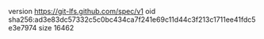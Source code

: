 version https://git-lfs.github.com/spec/v1
oid sha256:ad3e83dc57332c5c0bc434ca7f241e69c11d44c3f213c1711ee41fdc5e3e7974
size 16462

